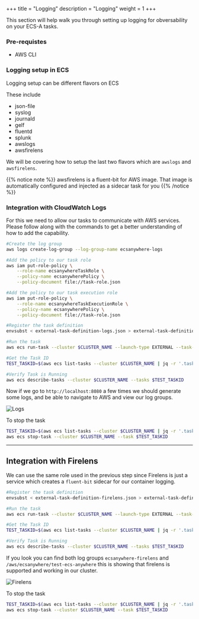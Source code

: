 +++
title = "Logging"
description = "Logging"
weight = 1
+++

This section will help walk you through setting up logging for obversability on your ECS-A tasks.

### Pre-requistes

- AWS CLI

### Logging setup in ECS

Logging setup can be different flavors on ECS

These include 

 - json-file
 - syslog 
 - journald
 - gelf
 - fluentd
 - splunk
 - awslogs
 - awsfirelens

We will be covering how to setup the last two flavors which are `awslogs` and `awsfirelens`.

{{% notice note %}}
awsfirelens is a fluent-bit for AWS image. That image is automatically configured and injected as a sidecar task for you 
{{% /notice %}}

### Integration with CloudWatch Logs

For this we need to allow our tasks to communicate with AWS services. Please follow along with the commands to get a better understanding of how to add the capability.

```bash
#Create the log group
aws logs create-log-group --log-group-name ecsanywhere-logs

#Add the policy to our task role
aws iam put-role-policy \
    --role-name ecsanywhereTaskRole \
    --policy-name ecsanywherePolicy \
    --policy-document file://task-role.json

#Add the policy to our task execution role
aws iam put-role-policy \
    --role-name ecsanywhereTaskExecutionRole \
    --policy-name ecsanywherePolicy \
    --policy-document file://task-role.json    

#Register the task definition
envsubst < external-task-definition-logs.json > external-task-definition-logs-replaced.json && aws ecs register-task-definition --cli-input-json file://external-task-definition-logs-replaced.json && rm external-task-definition-logs-replaced.json

#Run the task
aws ecs run-task --cluster $CLUSTER_NAME --launch-type EXTERNAL --task-definition logs

#Get the Task ID
TEST_TASKID=$(aws ecs list-tasks --cluster $CLUSTER_NAME | jq -r '.taskArns[0]')

#Verify Task is Running
aws ecs describe-tasks --cluster $CLUSTER_NAME --tasks $TEST_TASKID
```

Now if we go to `http://localhost:8080` a few times we should generate some logs, and be able to navigate to AWS and view our log groups.

![Logs](../images/logs.png)

To stop the task

```bash
TEST_TASKID=$(aws ecs list-tasks --cluster $CLUSTER_NAME | jq -r '.taskArns[0]')
aws ecs stop-task --cluster $CLUSTER_NAME --task $TEST_TASKID
```

----

## Integration with Firelens

We can use the same role used in the previous step since Firelens is just a service which creates a `fluent-bit` sidecar for our container logging.

```bash
#Register the task definition
envsubst < external-task-definition-firelens.json > external-task-definition-firelens-replaced.json && aws ecs register-task-definition --cli-input-json file://external-task-definition-firelens-replaced.json && rm external-task-definition-firelens-replaced.json

#Run the task
aws ecs run-task --cluster $CLUSTER_NAME --launch-type EXTERNAL --task-definition firelens

#Get the Task ID
TEST_TASKID=$(aws ecs list-tasks --cluster $CLUSTER_NAME | jq -r '.taskArns[0]')

#Verify Task is Running
aws ecs describe-tasks --cluster $CLUSTER_NAME --tasks $TEST_TASKID
```

If you look you can find both log groups `ecsanywhere-firelens` and `/aws/ecsanywhere/test-ecs-anywhere` this is showing that firelens is supported and working in our cluster.

![Firelens](../images/firelens.png)

To stop the task

```bash
TEST_TASKID=$(aws ecs list-tasks --cluster $CLUSTER_NAME | jq -r '.taskArns[0]')
aws ecs stop-task --cluster $CLUSTER_NAME --task $TEST_TASKID
```
